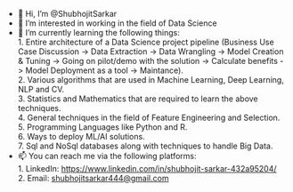 - 👋 Hi, I’m @ShubhojitSarkar
- 👀 I’m interested in working in the field of Data Science
- 🌱 I’m currently learning the following things:  <br>
        1. Entire architecture of a Data Science project pipeline (Business Use Case Discussion -> Data Extraction -> Data Wrangling -> Model Creation & Tuning -> 
           Going on pilot/demo with the solution -> Calculate benefits -> Model Deployment as a tool -> Maintance). <br>
        2. Various algorithms that are used in Machine Learning, Deep Learning, NLP and CV. <br>
        3. Statistics and Mathematics that are required to learn the above techniques. <br>
        4. General techniques in the field of Feature Engineering and Selection. <br>
        5. Programming Languages like Python and R. <br>
        6. Ways to deploy ML/AI solutions. <br>
        7. Sql and NoSql databases along with techniques to handle Big Data. <br>
- 📫 You can reach me via the following platforms: <br>
        1. LinkedIn: https://www.linkedin.com/in/shubhojit-sarkar-432a95204/ <br>
        2. Email: shubhojitsarkar444@gmail.com <br>

<!---
ShubhojitSarkar/ShubhojitSarkar is a ✨ special ✨ repository because its `README.md` (this file) appears on your GitHub profile.
You can click the Preview link to take a look at your changes.
--->
